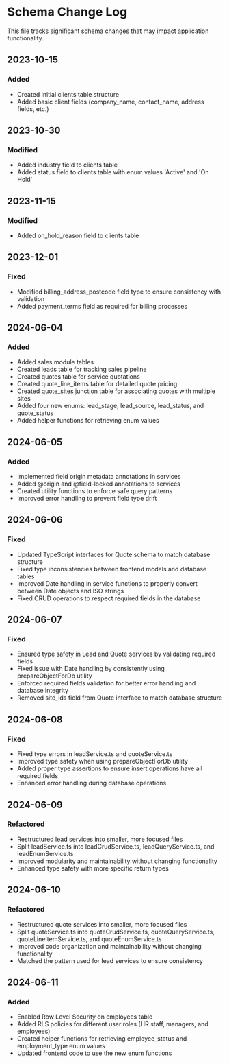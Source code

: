 # Schema Change Log

This file tracks significant schema changes that may impact application functionality.

## 2023-10-15

### Added

- Created initial clients table structure
- Added basic client fields (company_name, contact_name, address fields, etc.)

## 2023-10-30

### Modified

- Added industry field to clients table
- Added status field to clients table with enum values 'Active' and 'On Hold'

## 2023-11-15

### Modified

- Added on_hold_reason field to clients table

## 2023-12-01

### Fixed

- Modified billing_address_postcode field type to ensure consistency with validation
- Added payment_terms field as required for billing processes

## 2024-06-04

### Added

- Added sales module tables
- Created leads table for tracking sales pipeline
- Created quotes table for service quotations
- Created quote_line_items table for detailed quote pricing
- Created quote_sites junction table for associating quotes with multiple sites
- Added four new enums: lead_stage, lead_source, lead_status, and quote_status
- Added helper functions for retrieving enum values

## 2024-06-05

### Added

- Implemented field origin metadata annotations in services
- Added @origin and @field-locked annotations to services
- Created utility functions to enforce safe query patterns
- Improved error handling to prevent field type drift

## 2024-06-06

### Fixed

- Updated TypeScript interfaces for Quote schema to match database structure
- Fixed type inconsistencies between frontend models and database tables
- Improved Date handling in service functions to properly convert between Date objects and ISO strings
- Fixed CRUD operations to respect required fields in the database

## 2024-06-07

### Fixed

- Ensured type safety in Lead and Quote services by validating required fields
- Fixed issue with Date handling by consistently using prepareObjectForDb utility
- Enforced required fields validation for better error handling and database integrity
- Removed site_ids field from Quote interface to match database structure

## 2024-06-08

### Fixed

- Fixed type errors in leadService.ts and quoteService.ts
- Improved type safety when using prepareObjectForDb utility
- Added proper type assertions to ensure insert operations have all required fields
- Enhanced error handling during database operations

## 2024-06-09

### Refactored

- Restructured lead services into smaller, more focused files
- Split leadService.ts into leadCrudService.ts, leadQueryService.ts, and leadEnumService.ts
- Improved modularity and maintainability without changing functionality
- Enhanced type safety with more specific return types

## 2024-06-10

### Refactored

- Restructured quote services into smaller, more focused files
- Split quoteService.ts into quoteCrudService.ts, quoteQueryService.ts, quoteLineItemService.ts, and quoteEnumService.ts
- Improved code organization and maintainability without changing functionality
- Matched the pattern used for lead services to ensure consistency

## 2024-06-11

### Added

- Enabled Row Level Security on employees table
- Added RLS policies for different user roles (HR staff, managers, and employees)
- Created helper functions for retrieving employee_status and employment_type enum values
- Updated frontend code to use the new enum functions
